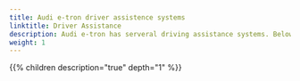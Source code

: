 ```yaml
---
title: Audi e-tron driver assistence systems
linktitle: Driver Assistance
description: Audi e-tron has serveral driving assistance systems. Below you find all details.
weight: 1
---
```



{{% children description="true" depth="1" %}}
